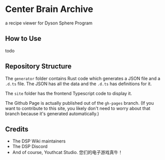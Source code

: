 # Center Brain Archive

a recipe viewer for Dyson Sphere Program

## How to Use

todo

## Repository Structure

The `generator` folder contains Rust code which generates a JSON file and a `.d.ts` file.
The JSON has all the data and the `.d.ts` has definitions for it.

The `site` folder has the frontend Typescript code to display it.

The Github Page is actually published out of the `gh-pages` branch. (If you want to contribute to this site,
you likely don't need to worry about that branch because it's generated automatically.)

## Credits

* The DSP Wiki maintainers
* The DSP Discord
* And of course, Youthcat Studio. 您们的电子游戏真牛！
